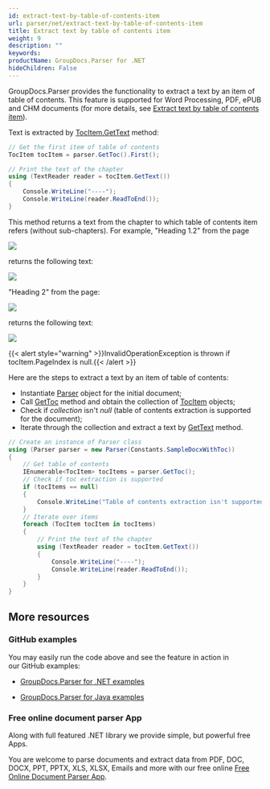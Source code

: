 ```yaml
---
id: extract-text-by-table-of-contents-item
url: parser/net/extract-text-by-table-of-contents-item
title: Extract text by table of contents item
weight: 9
description: ""
keywords: 
productName: GroupDocs.Parser for .NET
hideChildren: False
---
```

GroupDocs.Parser provides the functionality to extract a text by an item of table of contents. This feature is supported for Word Processing, PDF, ePUB and CHM documents (for more details, see [Extract text by table of contents item](Extract%2Btext%2Bby%2Btable%2Bof%2Bcontents%2Bitem.html)).

Text is extracted by [TocItem.GetText](https://apireference.groupdocs.com/net/parser/groupdocs.parser.data/tocitem/methods/gettext) method:

```csharp
// Get the first item of table of contents
TocItem tocItem = parser.GetToc().First();

// Print the text of the chapter
using (TextReader reader = tocItem.GetText())
{
    Console.WriteLine("----");
    Console.WriteLine(reader.ReadToEnd());
}
```

This method returns a text from the chapter to which table of contents item refers (without sub-chapters). For example, "Heading 1.2" from the page

![](https://wiki.lisbon.dynabic.com/download/attachments/30478637/Page1.png?version=1&modificationDate=1580313818000&api=v2)

returns the following text:

![](https://wiki.lisbon.dynabic.com/download/attachments/30478637/Heading12.png?version=1&modificationDate=1580313827000&api=v2)

"Heading 2" from the page:

![](https://wiki.lisbon.dynabic.com/download/attachments/30478637/Page2.png?version=1&modificationDate=1580313823000&api=v2)

returns the following text:

![](https://wiki.lisbon.dynabic.com/download/attachments/30478637/Heading2.png?version=1&modificationDate=1580313830000&api=v2)

{{< alert style="warning" >}}InvalidOperationException is thrown if tocItem.PageIndex is null.{{< /alert >}}

Here are the steps to extract a text by an item of table of contents:

*   Instantiate [Parser](https://apireference.groupdocs.com/net/parser/groupdocs.parser/parser) object for the initial document;
*   Call [GetToc](https://apireference.groupdocs.com/net/parser/groupdocs.parser/parser/methods/gettoc) method and obtain the collection of [TocItem](https://apireference.groupdocs.com/net/parser/groupdocs.parser.data/tocitem) objects;
*   Check if *collection* isn't *null* (table of contents extraction is supported for the document);
*   Iterate through the collection and extract a text by [GetText](https://apireference.groupdocs.com/net/parser/groupdocs.parser.data/tocitem/methods/gettext) method.  
      
    

```csharp
// Create an instance of Parser class
using (Parser parser = new Parser(Constants.SampleDocxWithToc))
{
    // Get table of contents
    IEnumerable<TocItem> tocItems = parser.GetToc();
    // Check if toc extraction is supported
    if (tocItems == null)
    {
        Console.WriteLine("Table of contents extraction isn't supported");
    }
    // Iterate over items
    foreach (TocItem tocItem in tocItems)
    {
        // Print the text of the chapter
        using (TextReader reader = tocItem.GetText())
        {
            Console.WriteLine("----");
            Console.WriteLine(reader.ReadToEnd());
        }
    }
}
```

## More resources

### GitHub examples

You may easily run the code above and see the feature in action in our GitHub examples:

*   [GroupDocs.Parser for .NET examples](https://github.com/groupdocs-parser/GroupDocs.Parser-for-.NET)
    
*   [GroupDocs.Parser for Java examples](https://github.com/groupdocs-parser/GroupDocs.Parser-for-Java)
    

### Free online document parser App

Along with full featured .NET library we provide simple, but powerful free Apps.

You are welcome to parse documents and extract data from PDF, DOC, DOCX, PPT, PPTX, XLS, XLSX, Emails and more with our free online [Free Online Document Parser App](https://products.groupdocs.app/parser).
